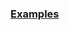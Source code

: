 <a name="BTSDAnalyzer_class_example"></a>

### [Examples](https://github.com/Mircea-MMXXI/azapy/blob/main/scripts/analyzers/BTSDAnalyzer_examples.py)

```
